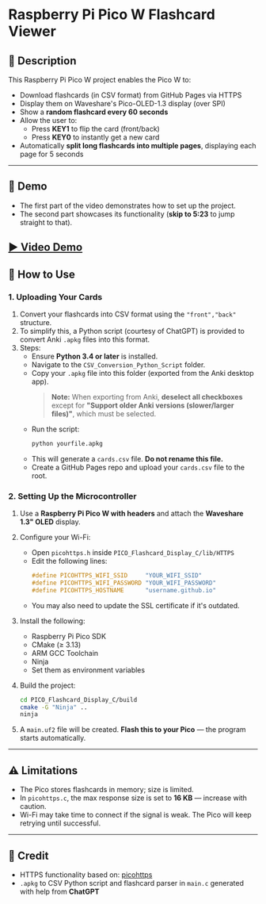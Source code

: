 # Raspberry Pi Pico W Flashcard Viewer

## 📘 Description

This Raspberry Pi Pico W project enables the Pico W to:

- Download flashcards (in CSV format) from GitHub Pages via HTTPS  
- Display them on Waveshare's Pico-OLED-1.3 display (over SPI)  
- Show a **random flashcard every 60 seconds**  
- Allow the user to:  
  - Press **KEY1** to flip the card (front/back)  
  - Press **KEY0** to instantly get a new card  
- Automatically **split long flashcards into multiple pages**, displaying each page for 5 seconds

---

## 🎥 Demo
- The first part of the video demonstrates how to set up the project.  
- The second part showcases its functionality (**skip to 5:23** to jump straight to that).  

**[▶️ Video Demo](https://your.video.link.here)**
---

## 🚀 How to Use

### 1. Uploading Your Cards

1. Convert your flashcards into CSV format using the `"front","back"` structure.  
2. To simplify this, a Python script (courtesy of ChatGPT) is provided to convert Anki `.apkg` files into this format.  
3. Steps:
   - Ensure **Python 3.4 or later** is installed.
   - Navigate to the `CSV_Conversion_Python_Script` folder.
   - Copy your `.apkg` file into this folder (exported from the Anki desktop app).  
     > **Note:** When exporting from Anki, **deselect all checkboxes** except for **"Support older Anki versions (slower/larger files)"**, which must be selected.
   - Run the script:
     ```bash
     python yourfile.apkg
     ```
   - This will generate a `cards.csv` file. **Do not rename this file.**
   - Create a GitHub Pages repo and upload your `cards.csv` file to the root.

### 2. Setting Up the Microcontroller

1. Use a **Raspberry Pi Pico W with headers** and attach the **Waveshare 1.3" OLED** display.  
2. Configure your Wi-Fi:
   - Open `picohttps.h` inside `PICO_Flashcard_Display_C/lib/HTTPS`
   - Edit the following lines:
     ```c
     #define PICOHTTPS_WIFI_SSID     "YOUR_WIFI_SSID"
     #define PICOHTTPS_WIFI_PASSWORD "YOUR_WIFI_PASSWORD"
     #define PICOHTTPS_HOSTNAME      "username.github.io"
     ```
   - You may also need to update the SSL certificate if it's outdated.

3. Install the following:
   - Raspberry Pi Pico SDK
   - CMake (≥ 3.13)
   - ARM GCC Toolchain
   - Ninja
   - Set them as environment variables

4. Build the project:
   ```bash
   cd PICO_Flashcard_Display_C/build
   cmake -G "Ninja" ..
   ninja
   ```
5. A `main.uf2` file will be created. **Flash this to your Pico** — the program starts automatically.

---

## ⚠️ Limitations

- The Pico stores flashcards in memory; size is limited.  
- In `picohttps.c`, the max response size is set to **16 KB** — increase with caution.  
- Wi-Fi may take time to connect if the signal is weak. The Pico will keep retrying until successful.

---

## 🙏 Credit

- HTTPS functionality based on: [picohttps](https://github.com/marceloalcocer/picohttps)  
- `.apkg` to CSV Python script and flashcard parser in `main.c` generated with help from **ChatGPT**
